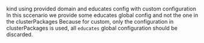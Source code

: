 kind using provided domain and educates config with custom configuration
In this sccenario we provide some educates global config and not the one in the clusterPackages
Because for custom, only the configuration in clusterPackages is used, all `educates` global configuration
should be discarded.
